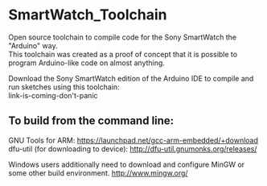 SmartWatch_Toolchain
====================

Open source toolchain to compile code for the Sony SmartWatch the "Arduino" way.  
This toolchain was created as a proof of concept that it is possible to program Arduino-like code on almost anything. 

Download the Sony SmartWatch edition of the Arduino IDE to compile and run sketches using this toolchain:  
link-is-coming-don't-panic


To build from the command line:
-------------------

GNU Tools for ARM: https://launchpad.net/gcc-arm-embedded/+download  
dfu-util (for downloading to device): http://dfu-util.gnumonks.org/releases/  

Windows users additionally need to download and configure MinGW or some other build environment.
http://www.mingw.org/